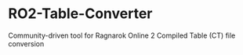 # RO2-Table-Converter
Community-driven tool for Ragnarok Online 2 Compiled Table (CT) file conversion
